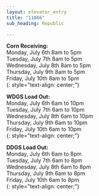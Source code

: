 ```yaml
---
layout: elevator_entry
title: "11866"
sub_heading: Republic

---
```

**Corn Receiving:**  
Monday, July 6th 8am to 5pm  
Tuesday, July 7th 8am to 5pm  
Wednesday, July 8th 8am to 5pm  
Thursday, July 9th 8am to 5pm  
Friday, July 10th 8am to 5pm  
{: style="text-align: center;"}

**WDGS Load Out:**  
Monday, July 6th 6am to 10pm  
Tuesday, July 7th 6am to 10pm  
Wednesday, July 8th 6am to 10pm  
Thursday, July 9th 6am to 10pm  
Friday, July 10th 6am to 10pm  
{: style="text-align: center;"}

**DDGS Load Out:**  
Monday, July 6th 6am to 8pm  
Tuesday, July 7th 6am to 8pm  
Wednesday, July 8th 6am to 8pm  
Thursday, July 9th 6am to 8pm  
Friday, July 10th 6am to 8pm   
{: style="text-align: center;"}